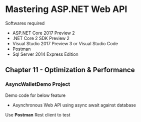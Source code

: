# Mastering ASP.NET Web API

Softwares required

* ASP.NET Core 2017 Preview 2
* .NET Core 2 SDK Preview 2
* Visual Studio 2017 Preview 3 or Visual Studio Code
* Postman
* Sql Server 2014 Express Edition

## Chapter 11 - Optimization & Performance

### AsyncWalletDemo Project

Demo code for below feature

* Asynchronous Web API using async await against database


Use **Postman** Rest client to test
